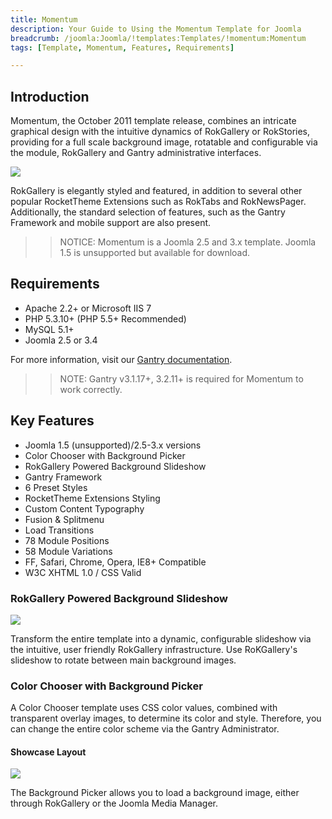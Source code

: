 ```yaml
---
title: Momentum
description: Your Guide to Using the Momentum Template for Joomla
breadcrumb: /joomla:Joomla/!templates:Templates/!momentum:Momentum
tags: [Template, Momentum, Features, Requirements]

---
```


Introduction
-----

Momentum, the October 2011 template release, combines an intricate graphical design with the intuitive dynamics of RokGallery or RokStories, providing for a full scale background image, rotatable and configurable via the module, RokGallery and Gantry administrative interfaces. 

![][theme]

RokGallery is elegantly styled and featured, in addition to several other popular RocketTheme Extensions such as RokTabs and RokNewsPager. Additionally, the standard selection of features, such as the Gantry Framework and mobile support are also present.

>> NOTICE: Momentum is a Joomla 2.5 and 3.x template. Joomla 1.5 is unsupported but available for download.

Requirements
-----

* Apache 2.2+ or Microsoft IIS 7
* PHP 5.3.10+ (PHP 5.5+ Recommended)
* MySQL 5.1+
* Joomla 2.5 or 3.4

For more information, visit our [Gantry documentation][gantry].

>> NOTE: Gantry v3.1.17+, 3.2.11+ is required for Momentum to work correctly.

Key Features
-----

* Joomla 1.5 (unsupported)/2.5-3.x versions
* Color Chooser with Background Picker
* RokGallery Powered Background Slideshow
* Gantry Framework
* 6 Preset Styles
* RocketTheme Extensions Styling
* Custom Content Typography
* Fusion & Splitmenu
* Load Transitions
* 78 Module Positions
* 58 Module Variations
* FF, Safari, Chrome, Opera, IE8+ Compatible
* W3C XHTML 1.0 / CSS Valid

### RokGallery Powered Background Slideshow

![][slideshow]

Transform the entire template into a dynamic, configurable slideshow via the intuitive, user friendly RokGallery infrastructure. Use RoKGallery's slideshow to rotate between main background images.

### Color Chooser with Background Picker

A Color Chooser template uses CSS color values, combined with transparent overlay images, to determine its color and style. Therefore, you can change the entire color scheme via the Gantry Administrator.

#### Showcase Layout

![][color]

The Background Picker allows you to load a background image, either through RokGallery or the Joomla Media Manager.

[gantry]: http://gantry.org
[theme]: assets/momentum.jpeg
[color]: assets/color.jpg
[slideshow]: assets/slideshow.jpg